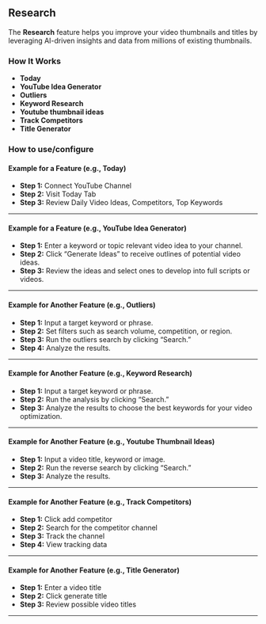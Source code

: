 ## Research

The **Research** feature helps you improve your video thumbnails and titles by leveraging AI-driven insights and data from millions of existing thumbnails.

### How It Works

- **Today**
- **YouTube Idea Generator**
- **Outliers**
- **Keyword Research**
- **Youtube thumbnail ideas**
- **Track Competitors**
- **Title Generator**

### How to use/configure

#### Example for a Feature (e.g., Today)

- **Step 1:** Connect YouTube Channel
- **Step 2:** Visit Today Tab
- **Step 3:** Review Daily Video Ideas, Competitors, Top Keywords

---

#### Example for a Feature (e.g., YouTube Idea Generator)

- **Step 1:** Enter a keyword or topic relevant video idea to your channel.
- **Step 2:** Click “Generate Ideas” to receive outlines of potential video ideas.
- **Step 3:** Review the ideas and select ones to develop into full scripts or videos.

---

#### Example for Another Feature (e.g., Outliers)

- **Step 1:** Input a target keyword or phrase.
- **Step 2:** Set filters such as search volume, competition, or region.
- **Step 3:** Run the outliers search by clicking “Search.”
- **Step 4:** Analyze the results.

---

#### Example for Another Feature (e.g., Keyword Research)

- **Step 1:** Input a target keyword or phrase.
- **Step 2:** Run the analysis by clicking “Search.”
- **Step 3:** Analyze the results to choose the best keywords for your video optimization.

---

#### Example for Another Feature (e.g., Youtube Thumbnail Ideas)

- **Step 1:** Input a video title, keyword or image.
- **Step 2:** Run the reverse search by clicking “Search.”
- **Step 3:** Analyze the results.

---

#### Example for Another Feature (e.g., Track Competitors)

- **Step 1:** Click add competitor
- **Step 2:** Search for the competitor channel
- **Step 3:** Track the channel
- **Step 4:** View tracking data

---

#### Example for Another Feature (e.g., Title Generator)

- **Step 1:** Enter a video title
- **Step 2:** Click generate title
- **Step 3:** Review possible video titles

---